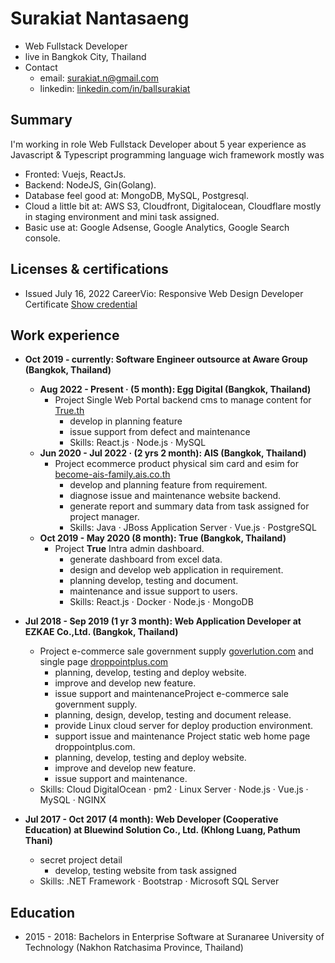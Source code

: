 # Surakiat Nantasaeng
- Web Fullstack Developer
- live in Bangkok City, Thailand
- Contact
  - email: [surakiat.n@gmail.com](mailto:surakiat.n@gmail.com)
  - linkedin: [linkedin.com/in/ballsurakiat](https://www.linkedin.com/in/ballsurakiat)

## Summary
I'm working in role Web Fullstack Developer about 5 year experience as Javascript & Typescript programming language wich framework mostly was 
- Fronted: Vuejs, ReactJs.
- Backend: NodeJS, Gin(Golang).
- Database feel good at: MongoDB, MySQL, Postgresql.
- Cloud a little bit at: AWS S3, Cloudfront, Digitalocean, Cloudflare mostly in staging environment and mini task assigned.
- Basic use at: Google Adsense, Google Analytics, Google Search console.

## Licenses & certifications
- Issued July 16, 2022 CareerVio: Responsive Web Design Developer Certificate [Show credential](https://learn.careervio.com/certification/fcc7725b852-2049-40d9-a43b-dc4585de2639/responsive-web-design)

## Work experience
- **Oct 2019 - currently: Software Engineer outsource at Aware Group (Bangkok, Thailand)**
  - **Aug 2022 - Present · (5 month): Egg Digital (Bangkok, Thailand)**
    - Project Single Web Portal backend cms to manage content for [True.th](https://true.th)
      - develop in planning feature
      - issue support from defect and maintenance
      - Skills: React.js · Node.js · MySQL
  - **Jun 2020 - Jul 2022 · (2 yrs 2 month): AIS (Bangkok, Thailand)**
      - Project ecommerce product physical sim card and esim for [become-ais-family.ais.co.th](https://become-ais-family.ais.co.th/)
        - develop and planning feature from requirement.
        - diagnose issue and maintenance website backend.
        - generate report and summary data from task assigned for project manager.
        - Skills: Java · JBoss Application Server · Vue.js · PostgreSQL
  - **Oct 2019 - May 2020 (8 month): True (Bangkok, Thailand)**
    - Project **True** Intra admin dashboard.
      - generate dashboard from excel data.
      - design and develop web application in requirement.
      - planning develop, testing and document.
      - maintenance and issue support to users.
      - Skills: React.js · Docker · Node.js · MongoDB

- **Jul 2018 - Sep 2019 (1 yr 3 month): Web Application Developer at EZKAE Co.,Ltd. (Bangkok, Thailand)**
  - Project e-commerce sale government supply [goverlution.com](https://goverlution.teamtamweb.com/) and single page [droppointplus.com](https://droppointplus.com/)
    - planning, develop, testing and deploy website.
    - improve and develop new feature.
    - issue support and maintenanceProject e-commerce sale government supply.
    - planning, design, develop, testing and document release.
    - provide Linux cloud server for deploy production environment.
    - support issue and maintenance Project static web home page droppointplus.com.
    - planning, develop, testing and deploy website.
    - improve and develop new feature.
    - issue support and maintenance.
  - Skills: Cloud DigitalOcean · pm2 · Linux Server · Node.js · Vue.js · MySQL · NGINX

- **Jul 2017 - Oct 2017 (4 month): Web Developer (Cooperative Education) at Bluewind Solution Co., Ltd. (Khlong Luang, Pathum Thani)**
   - secret project detail
      - develop, testing website from task assigned
   - Skills: .NET Framework · Bootstrap · Microsoft SQL Server

## Education
- 2015 - 2018: Bachelors in Enterprise Software at Suranaree University of Technology (Nakhon Ratchasima Province, Thailand)
